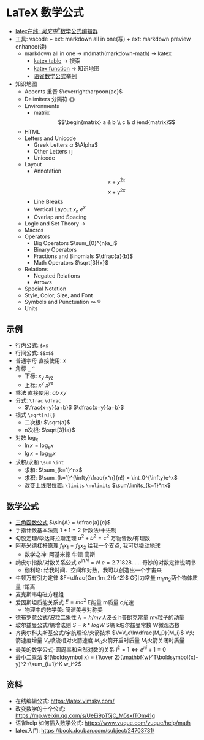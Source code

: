 # LaTeX 数学公式

- [latex在线: $吴文中^\circledR$数学公式编辑器](https://latex.91maths.com/)
- 工具: vscode + ext: markdown all in one(写) + ext: markdown preview enhance(读)
  - markdown all in one -> mdmath(markdown-math) -> katex
    - [katex table](https://katex.org/docs/support_table.html) -> 搜索
    - [katex function](https://katex.org/docs/supported.html) -> 知识地图
    - [语雀数学公式举例](https://www.yuque.com/yuque/help/brzicb)
- 知识地图
  - Accents 重音 $\overrightharpoon{ac}$
  - Delimiters 分隔符 $\lang\rang$
  - Environments
    - matrix $$\begin{matrix} a & b \\ c & d \end{matrix}$$
  - HTML
  - Letters and Unicode
    - Greek Letters $\alpha$ $\Alpha$
    - Other Letters $\imath$ $\jmath$
    - Unicode
  - Layout
    - Annotation $$\tag{hi} x+y^{2x}$$ $$\tag*{hi} x+y^{2x}$$
    - Line Breaks
    - Vertical Layout $x_n$ $e^x$
    - Overlap and Spacing
  - Logic and Set Theory $\to$
  - Macros
  - Operators
    - Big Operators $\sum_{0}^{n}a_i$
    - Binary Operators
    - Fractions and Binomials $\dfrac{a}{b}$
    - Math Operators $\sqrt[3]{x}$
  - Relations
    - Negated Relations
    - Arrows
  - Special Notation
  - Style, Color, Size, and Font
  - Symbols and Punctuation $\infty$ $\circledR$
  - Units

## 示例

- 行内公式: `$x$`
- 行间公式: `$$x$$`
- 普通字母 直接使用: $x$
- 角标 `_` `^`
  - 下标: $x_y$ $x_{yz}$
  - 上标: $x^y$ $x^{yz}$
- 乘法 直接使用: $ab$ $xy$
- 分式: `\frac` `\dfrac`
  - $\frac{x+y}{a+b}$ $\dfrac{x+y}{a+b}$
- 根式 `\sqrt[n]{}`
  - 二次根: $\sqrt{a}$
  - n次根: $\sqrt[3]{a}$
- 对数 $\log_x$
  - $\ln{x} = \log_ex$
  - $\lg{x} = \log_{10}x$
- 求积/求和 `\sum` `\int`
  - 求和: $\sum_{k=1}^nx$
  - 求积: $\sum_{k=1}^{\infty}\frac{x^n}{n!} = \int_0^{\infty}e^x$
  - 改变上线限位置: `\limits` `\nolimits` $\sum\limits_{k=1}^nx$

## 数学公式

- [三角函数公式](https://baike.baidu.com/item/三角函数公式) $\sin{A} = \dfrac{a}{c}$
- 手指计数基本法则 $1+1=2$ 计数法/十进制
- 勾股定理/毕达哥拉斯定理 $a^2+b^2=c^2$ 万物皆数/有理数
- 阿基米德杠杆原理 $f_1x_1=f_2x_2$ 给我一个支点, 我可以撬动地球
  - 数学之神: 阿基米德 牛顿 高斯
- 纳皮尔指数/对数关系公式 $e^{\ln{N}} = N$ $e=2.71828……$ 奇妙的对数定律说明书
  - 伽利略: 给我时间、空间和对数，我可以创造出一个宇宙来
- 牛顿万有引力定律 $F=\dfrac{Gm_1m_2}{r^2}$ G引力常量 $m_1m_2$两个物体质量 r距离
- 麦克斯韦电磁方程组
- 爱因斯坦质能关系式 $E=mc^2$ E能量 m质量 c光速
  - 物理中的数学美: 简洁美与对称美
- 德布罗意公式/波粒二象性 $\lambda=h/mv$ $\lambda$波长 h普朗克常量 mv粒子的动量
- 玻尔兹曼公式/熵增法则 $S=k*logW$ S熵 k玻尔兹曼常数 W微观态数
- 齐奥尔科夫斯基公式/宇航理论/火箭技术 $V=V_e\ln\dfrac{M_0}{M_i}$ V火箭速度增量 $V_e$喷流相对火箭速度 $M_0$火箭开启时质量 $M_i$火箭关闭时质量
- 最美的数学公式-圆周率和自然对数的关系 $i^2 = 1 \Leftrightarrow e^{\pi i} + 1 = 0$
- 最小二乘法 $f(\boldsymbol x) = {1\over 2}(\mathbf{w}^T\boldsymbol{x}-y)^2+\sum_{i=1}^K w_i^2$

## 资料

- 在线编辑公式: https://latex.vimsky.com/
- 改变数学的十个公式: https://mp.weixin.qq.com/s/UeEi9pT5jC_M5sxITOm41g
- 语雀help 如何插入数学公式: https://www.yuque.com/yuque/help/math
- latex入门: https://book.douban.com/subject/24703731/